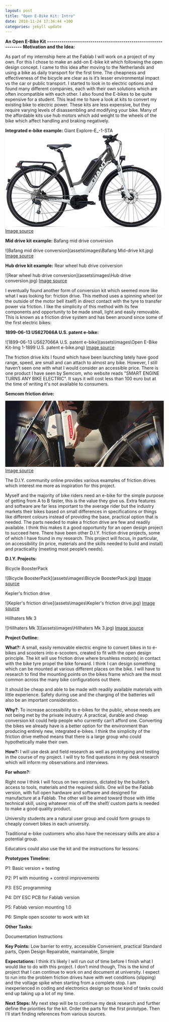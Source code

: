 ```yaml
---
layout: post
title: "Open E-Bike Kit: Intro"
date: 2018-11-24 17:34:44 +100
categories: jekyll update
---
```

**An Open E-Bike Kit**
**----------------------------------------------------------------**
**Motivation and the Idea:**

As part of my internship here at the Fablab I will work on a project of my own. For this I chose to make an add-on E-bike kit which following the open design concept. I came to this idea after moving to the Netherlands and using a bike as daily transport for the first time. The cheapness and effectiveness of the bicycle are clear as is it’s lesser environmental impact vs the car or public transport. I started to look in to electric options and found many different companies, each with their own solutions which are often incompatible with each other. I also found the E-bikes to be quite expensive for a student. This lead me to have a look at kits to convert my existing bike to electric power. These kits are less expensive, but they require varying levels of disassembling and modifying your bike. Many of the affordable kits use hub motors which add weight to the wheels of the bike which affect handling and braking negatively.

**Integrated e-bike example:**
Giant Explore-E_-1-STA
![Integrated e-bike example](assets\images\Explore-E_-1-STA.jpg)
[Image source](https://giantcdn-qu2qwwv2de7wv85rz.stackpathdns.com/remote/www.giant-bicycles.com/_upload_de/bikes/models/xxl/2015/Explore-E-1-STA.jpg?width=2000&quality=80&mode=none&bgcolor=white)


**Mid drive kit example:**
Bafang mid drive conversion

![Bafang mid drive conversion](assets\images\Bafang Mid-drive kit.jpg)
[Image source](https://i.redd.it/qv9eoc0e9lkx.jpg)


**Hub drive kit example:**
Rear wheel hub drive conversion

![Rear wheel hub drive conversion](assets\images\Hub drive conversion.jpg)
[Image source](https://i.redd.it/hfa3i2yf9xn11.jpg)


I eventually found another form of conversion kit which seemed more like what I was looking for: friction drive. This method uses a spinning wheel (or the outside of the motor bell itself) in direct contact with the tyre to transfer power via friction. I like the simplicity of this method with its few components and opportunity to be made small, light and easily removable. This is known as a friction drive system and has been around since some of the first electric bikes:

**1899-06-13 US627066A U.S. patent e-bike:**

![1899-06-13 US627066A U.S. patent e-bike](assets\images\Open E-Bike Kit-Img 1-1899 U.S. patent e-bike.png)
[Image source](https://patents.google.com/patent/US627066)


The friction drive kits I found which have been launching lately have good range, speed, are small and can attach to almost any bike. However, I still haven’t seen one with what I would consider an accessible price. There is one product I have seen by Semcom, who website reads "SMART ENGINE TURNS ANY BIKE ELECTRIC". It says it will cost less than 100 euro but at the time of writing it's not available to consumers.

**Semcom friction drive:**

![Semcom friction drive](assets\images\Semcon-Electric-Bike.jpg)
[Image source](https://semcon.com/wp-content/uploads/2016/08/Semcon-Electric-Bike-001-1020x425.jpg)

The D.I.Y. community online provides various examples of friction drives which interest me more as inspiration for this project.

Myself and the majority of bike riders need an e-bike for the simple purpose of getting from A to B faster, this is the value they give us. Extra features and software are far less important to the average rider but the industry markets their bikes based on small differences in specifications or things like different colours instead of providing the base, practical option that is needed. The parts needed to make a friction drive are few and readily available. I think this makes it a good opportunity for an open design project to succeed here. There have been other D.I.Y. friction drive projects, some of which I have found in my research. This project will focus, in particular, on accessibility (in price, materials and the skills needed to build and install) and practicality (meeting most people’s needs).

**D.I.Y. Projects:**


Bicycle BoosterPack

![Bicycle BoosterPack](assets\images\Bicycle BoosterPack.jpg)
[Image source](https://cdn.instructables.com/F4H/7IYT/IKOAM2DU/F4H7IYTIKOAM2DU.LARGE.jpg)

Kepler's friction drive

![Kepler's friction drive](assets\images\Kepler's friction drive.jpg)
[Image source](https://i.ytimg.com/vi/62ZYj0bmXuk/maxresdefault.jpg)

Hillhaters Mk 3

![Hillhaters Mk 3](assets\images\Hillhaters Mk 3.jpg)
[Image source](http://img683.imageshack.us/img683/1824/cimg8334f.jpg)


**Project Outline:**

**What?:** A small, easily removable electric engine to convert bikes in to e-bikes and scooters into e-scooters, created to fit with the open design principle. The kit will use friction drive where brushless motor(s) in contact with the bike tyre propel the bike forward. I think I can design something which can be mounted at various different places on the bike. I will have to research to find the mounting points on the bikes frame which are the most common across the many bike configurations out there.

It should be cheap and able to be made with readily available materials with little experience. Safety during use and the charging of the batteries will also be an important consideration.

**Why?**: To increase accessibility to e-bikes for the public, whose needs are not being met by the private industry. A practical, durable and cheap conversion kit could help people who currently can’t afford one. Converting the bikes we already have is a better option for the environment than producing entirely new, integrated e-bikes. I think the simplicity of the friction drive method means that there is a large group who could hypothetically make their own.


**How?:** I will use desk and field research as well as prototyping and testing in the course of my project. I will try to find questions in my desk research which will inform my observations and interviews.

**For whom?:**

Right now I think I will focus on two versions, dictated by the builder’s access to tools, materials and the required skills. One will be the Fablab version, with full open hardware and software and designed for manufacture at a Fablab. The other will be aimed toward those with little technical skill, using whatever mix of off the shelf/ custom parts is needed to make a good quality product.  

University students are a natural user group and could form groups to cheaply convert bikes in each university.

Traditional e-bike customers who also have the necessary skills are also a potential group.

Educators could also use the kit and the instructions for lessons.


**Prototypes Timeline:**

P1: Basic version + testing

P2: P1 with mounting + control improvements

P3: ESC programming

P4: DIY ESC PCB for Fablab version

P5: Fablab version mounting 1.0

P6: Simple open scooter to work with kit

**Other Tasks:**

Documentation
Instructions

**Key Points:**
Low barrier to entry, accessible
Convenient, practical
Standard parts, Open Design
Repairable, maintainable, Simple


**Expectations:**
 I think it’s likely I will run out of time before I finish what I would like to do with this project. I don’t mind though, This is the kind of project that I can continue to work on and document at university. I expect to run into the problem friction drives have with wet conditions (slipping) and the voltage spike when starting from a complete stop. I am inexperienced in coding and electronics design so those kind of tasks could end up taking up a lot of my time.

**Next Steps:**
 My next step will be to continue my desk research and further define the priorities for the kit. Order the parts for the first prototype. Then I’ll start finding references from various sources.
